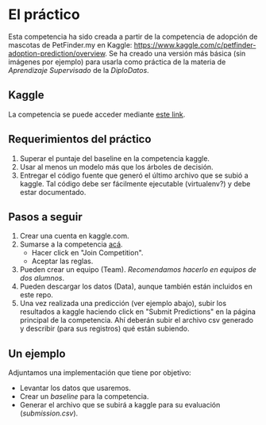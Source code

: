 # El práctico

Esta competencia ha sido creada a partir de la competencia de adopción de mascotas de PetFinder.my en Kaggle: https://www.kaggle.com/c/petfinder-adoption-prediction/overview. Se ha creado una versión más básica (sin imágenes por ejemplo) para usarla como práctica de la materia de *Aprendizaje Supervisado* de la *DiploDatos*.

## Kaggle

La competencia se puede acceder mediante [este link](https://www.kaggle.com/t/0bb80a8296854cfab77d9d9ec1d60fe1).

## Requerimientos del práctico

1. Superar el puntaje del baseline en la competencia kaggle.
1. Usar al menos un modelo más que los árboles de decisión.
1. Entregar el código fuente que generó el último archivo que se subió a kaggle. Tal código debe ser fácilmente ejecutable (virtualenv?) y debe estar documentado.

## Pasos a seguir

1. Crear una cuenta en kaggle.com. 
1. Sumarse a la competencia [acá](https://www.kaggle.com/t/0bb80a8296854cfab77d9d9ec1d60fe1).
    * Hacer click en "Join Competition".
    * Aceptar las reglas.
1. Pueden crear un equipo (Team). *Recomendamos hacerlo en equipos de dos alumnos*.
1. Pueden descargar los datos (Data), aunque también están incluidos en este repo.
1. Una vez realizada una predicción (ver ejemplo abajo), subir los resultados a kaggle haciendo click en "Submit Predictions" en la página principal de la competencia. Ahí deberán subir el archivo csv generado y describir (para sus registros) qué están subiendo.

## Un ejemplo

Adjuntamos una implementación que tiene por objetivo:

* Levantar los datos que usaremos.
* Crear un *baseline* para la competencia.
* Generar el archivo que se subirá a kaggle para su evaluación (*submission.csv*).
